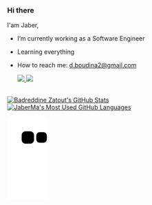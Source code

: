 ### Hi there

I'am Jaber,
- I’m currently working as a Software Engineer
- Learning everything 
- How to reach me: d.boudina2@gmail.com


  <a href = "mailto:d.boudina2@gmail.com">
    <img src="https://img.shields.io/badge/-Gmail-%23333?style=for-the-badge&logo=gmail&logoColor=white" target="_blank">
  </a>
  <a href="https://www.linkedin.com/in/jaber-boudina-0a4540175/)" target="_blank">
    <img src="https://img.shields.io/badge/-LinkedIn-%230077B5?style=for-the-badge&logo=linkedin&logoColor=white" target="_blank">
  </a> 
  <br />
 <br />
 
<a href="https://github.com/anuraghazra/github-readme-stats">
  <img align="top" src="https://github-readme-stats.vercel.app/api?username=JaberMa&hide=contribs&count_private=true&theme=dracula&show_icons=true" alt="Badreddine Zatout's GitHub Stats" />
</a>

<a href="https://github.com/anuraghazra/github-readme-stats">
  <img align="top" src="https://github-readme-stats.vercel.app/api/top-langs/?username=JaberMa&count_private=true&theme=dracula&show_icons=true&hide=css&layout=compact&card_width=270" alt="JaberMa's Most Used GitHub Languages" />
</a>


![Snake animation](https://github.com/JaberMa/JaberMa/blob/output/github-contribution-grid-snake.svg)
